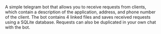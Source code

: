 A simple telegram bot that allows you to receive requests from clients, which contain a description of the application, address, and phone number of the client. The bot contains 4 linked files and saves received requests using a SQLite database. Requests can also be duplicated in your own chat with the bot.